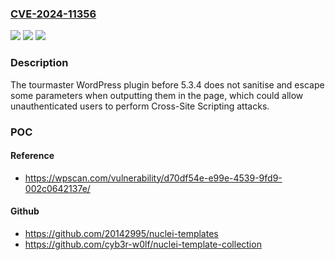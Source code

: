 ### [CVE-2024-11356](https://cve.mitre.org/cgi-bin/cvename.cgi?name=CVE-2024-11356)
![](https://img.shields.io/static/v1?label=Product&message=tourmaster&color=blue)
![](https://img.shields.io/static/v1?label=Version&message=0%3C%205.3.4%20&color=brighgreen)
![](https://img.shields.io/static/v1?label=Vulnerability&message=CWE-79%20Cross-Site%20Scripting%20(XSS)&color=brighgreen)

### Description

The tourmaster WordPress plugin before 5.3.4 does not sanitise and escape some parameters when outputting them in the page, which could allow unauthenticated users to perform Cross-Site Scripting attacks.

### POC

#### Reference
- https://wpscan.com/vulnerability/d70df54e-e99e-4539-9fd9-002c0642137e/

#### Github
- https://github.com/20142995/nuclei-templates
- https://github.com/cyb3r-w0lf/nuclei-template-collection

